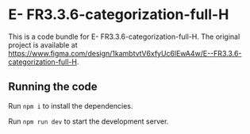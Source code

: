 
  # E- FR3.3.6-categorization-full-H

  This is a code bundle for E- FR3.3.6-categorization-full-H. The original project is available at https://www.figma.com/design/1kambtvtV6xfyUc6lEwA4w/E--FR3.3.6-categorization-full-H.

  ## Running the code

  Run `npm i` to install the dependencies.

  Run `npm run dev` to start the development server.
  